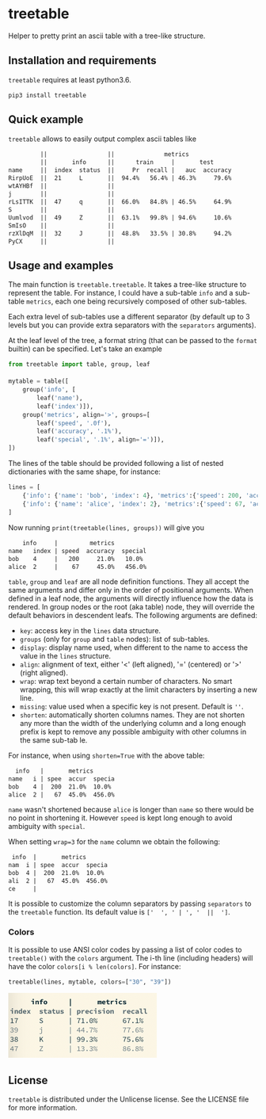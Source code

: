 # treetable

Helper to pretty print an ascii table with a tree-like structure.

## Installation and requirements

`treetable` requires at least python3.6.
```
pip3 install treetable
```


## Quick example

`treetable` allows to easily output complex ascii tables like

```
         ||                 ||              metrics
         ||       info      ||      train     |       test
name     ||  index  status  ||     Pr  recall |   auc  accuracy
RirpUoE  ||  21     L       ||  94.4%   56.4% | 46.3%     79.6%
wtAYHBf  ||                 ||
j        ||                 ||
rLsITTK  ||  47     q       ||  66.0%   84.8% | 46.5%     64.9%
S        ||                 ||
Uumlvod  ||  49     Z       ||  63.1%   99.8% | 94.6%     10.6%
SmIsO    ||                 ||
rzXlDqM  ||  32     J       ||  48.8%   33.5% | 30.8%     94.2%
PyCX     ||                 ||
```

## Usage and examples

The main function is `treetable.treetable`. It takes a tree-like structure
to represent the table. For instance, I could have a sub-table `info` and
a sub-table `metrics`, each one being recursively composed of other sub-tables.

Each extra level of sub-tables use a different separator (by default up to 3
levels but you can provide extra separators with the `separators` arguments).

At the leaf level of the tree, a format string (that can be passed to the
`format` builtin) can be specified. Let's take an example

```python
from treetable import table, group, leaf

mytable = table([
    group('info', [
        leaf('name'),
        leaf('index')]),
    group('metrics', align='>', groups=[
        leaf('speed', '.0f'),
        leaf('accuracy', '.1%'),
        leaf('special', '.1%', align='=')]),
])
```

The lines of the table should be provided following a list of nested
dictionaries with the same shape, for instance:

```python
lines = [
    {'info': {'name': 'bob', 'index': 4}, 'metrics':{'speed': 200, 'accuracy': 0.21, 'special': 0.1}},
    {'info': {'name': 'alice', 'index': 2}, 'metrics':{'speed': 67, 'accuracy': 0.45, 'special': 4.56}},
]
```

Now running `print(treetable(lines, groups))` will give you

```
    info     |         metrics
name   index | speed  accuracy  special
bob    4     |   200     21.0%   10.0%
alice  2     |    67     45.0%   456.0%
```

`table`, `group` and `leaf` are all node definition functions. They all
accept the same arguments and differ only in the order of positional arguments.
When defined in a leaf node, the arguments will directly influence
how the data is rendered. In group nodes or the root (aka table) node,
they will override the default behaviors in descendent leafs. The following
arguments are defined:
- `key`: access key in the `lines` data structure.
- `groups` (only for `group` and `table` nodes): list of sub-tables.
- `display`: display name used, when different to the name to access
    the value in the `lines` structure.
- `align`: alignment of text, either '<' (left aligned), '=' (centered) or
    '>' (right aligned).
- `wrap`: wrap text beyond a certain number of characters. No smart wrapping,
    this will wrap exactly at the limit characters by inserting a new line.
- `missing`: value used when a specific key is not present. Default
    is `''`.
- `shorten`: automatically shorten columns names. They are not shorten
    any more than the width of the underlying column and a long enough prefix
    is kept to remove any possible ambiguity with other columns in the same
    sub-tab le.


For instance, when using `shorten=True` with the above table:
```
  info   |       metrics
name   i | spee  accur  specia
bob    4 |  200  21.0%  10.0%
alice  2 |   67  45.0%  456.0%
```

`name` wasn't shortened because `alice` is longer than `name` so there would
be no point in shortening it. However `speed` is kept long enough
to avoid ambiguity with `special`.

When setting `wrap=3` for the `name` column we obtain the following:
```
 info  |       metrics
nam  i | spee  accur  specia
bob  4 |  200  21.0%  10.0%
ali  2 |   67  45.0%  456.0%
ce     |
```

It is possible to customize the column separators by passing
`separators` to the `treetable` function. Its default value is
`['  ', ' | ', '  ||  ']`.


### Colors

It is possible to use ANSI color codes by passing a list of color codes to `treetable()` with the `colors` argument.
The i-th line (including headers) will have the color `colors[i % len(colors]`. For instance:

```python
treetable(lines, mytable, colors=["30", "39"])
```

<img src="misc/colors.png" alt="table generated by treetable with ANSI color codes" width="300">


## License

`treetable` is distributed under the Unlicense license.
See the LICENSE file for more information.
